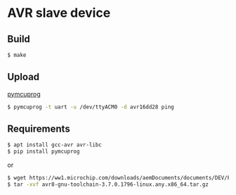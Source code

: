 # AVR slave device

## Build
```bash
$ make
```

## Upload
[pymcuprog](https://pypi.org/project/pymcuprog/)
```bash
$ pymcuprog -t uart -u /dev/ttyACM0 -d avr16dd28 ping
```

## Requirements
```bash
$ apt install gcc-avr avr-libc
$ pip install pymcuprog
```
or
```bash
$ wget https://ww1.microchip.com/downloads/aemDocuments/documents/DEV/ProductDocuments/SoftwareTools/avr8-gnu-toolchain-3.7.0.1796-linux.any.x86_64.tar.gz
$ tar -xvf avr8-gnu-toolchain-3.7.0.1796-linux.any.x86_64.tar.gz
```
